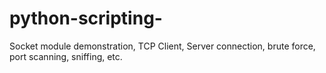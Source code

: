 # python-scripting-
Socket module demonstration, TCP Client, Server connection, brute force, port scanning, sniffing, etc.
